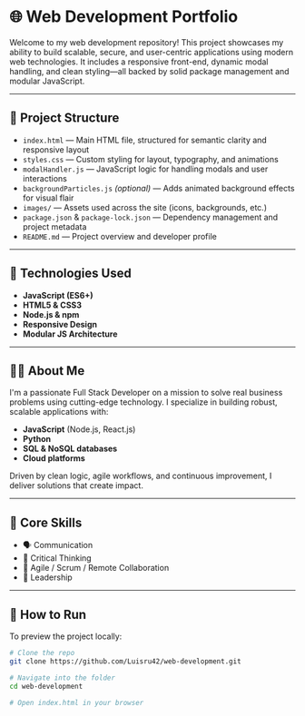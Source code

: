 # 🌐 Web Development Portfolio

Welcome to my web development repository! This project showcases my ability to build scalable, secure, and user-centric applications using modern web technologies. It includes a responsive front-end, dynamic modal handling, and clean styling—all backed by solid package management and modular JavaScript.

---

## 📁 Project Structure

- `index.html` — Main HTML file, structured for semantic clarity and responsive layout
- `styles.css` — Custom styling for layout, typography, and animations
- `modalHandler.js` — JavaScript logic for handling modals and user interactions
- `backgroundParticles.js` *(optional)* — Adds animated background effects for visual flair
- `images/` — Assets used across the site (icons, backgrounds, etc.)
- `package.json` & `package-lock.json` — Dependency management and project metadata
- `README.md` — Project overview and developer profile

---

## 🚀 Technologies Used

- **JavaScript (ES6+)**
- **HTML5 & CSS3**
- **Node.js & npm**
- **Responsive Design**
- **Modular JS Architecture**

---

## 👨‍💻 About Me

I'm a passionate Full Stack Developer on a mission to solve real business problems using cutting-edge technology. I specialize in building robust, scalable applications with:

- **JavaScript** (Node.js, React.js)
- **Python**
- **SQL & NoSQL databases**
- **Cloud platforms**

Driven by clean logic, agile workflows, and continuous improvement, I deliver solutions that create impact.

---

## 🧠 Core Skills

- 🗣️ Communication  
- 🧩 Critical Thinking  
- 🧠 Agile / Scrum / Remote Collaboration  
- 🧭 Leadership  

---

## 📌 How to Run

To preview the project locally:

```bash
# Clone the repo
git clone https://github.com/Luisru42/web-development.git

# Navigate into the folder
cd web-development

# Open index.html in your browser
